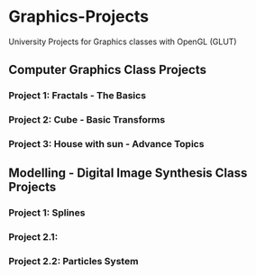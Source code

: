 # Graphics-Projects
University Projects for Graphics classes with OpenGL (GLUT)

## Computer Graphics Class Projects

### Project 1: Fractals - The Basics

### Project 2: Cube - Basic Transforms

### Project 3: House with sun - Advance Topics

## Modelling - Digital Image Synthesis Class Projects

### Project 1: Splines

### Project 2.1: 

### Project 2.2: Particles System

